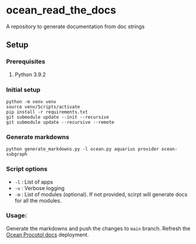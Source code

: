 # ocean_read_the_docs

A repository to generate documentation from doc strings

## Setup

### Prerequisites

1. Python 3.9.2

### Initial setup

```
python -m venv venv
source venv/Scripts/activate
pip install -r requirements.txt
git submodule update --init --recursive
git submodule update --recursive --remote
```

### Generate markdowns

```
python generate_markdowns.py -l ocean.py aquarius provider ocean-subgraph
```

### Script options

- `-l` : List of apps
- `-v` : Verbose logging
- `-m` : List of modules (optional). If not provided, scirpt will generate docs for all the modules.

### Usage:

Generate the markdowns and push the changes to `main` branch. Refresh the [Ocean Procotol docs](https://github.com/oceanprotocol/docs) deployment.

